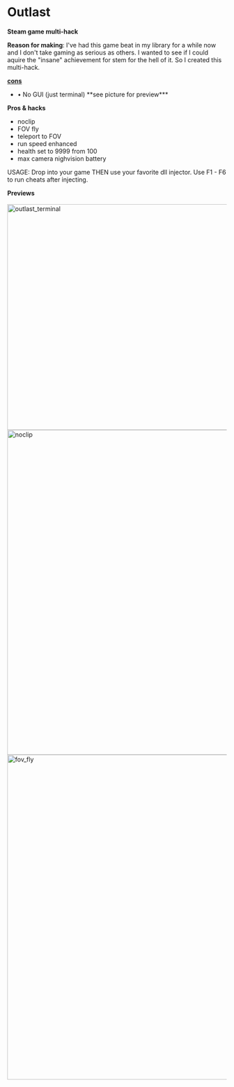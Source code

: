 # Outlast
<strong>Steam game multi-hack</strong>

<b>Reason for making</b>: I've had this game beat in my library for a while now and I don't take gaming as serious as others. I wanted to see if I could aquire the "insane" achievement for stem for the hell of it. So I created this multi-hack.

<b><u>cons</u></b>
<ul>
<li>• No GUI (just terminal) **see picture for preview***</li>
</ul>

<b>Pros & hacks</b>
<ul>
  <li>noclip</li>
  <li>FOV fly</li>
  <li>teleport to FOV</li>
  <li>run speed enhanced</li>
  <li>health set to 9999 from 100</li>
  <li>max camera nighvision battery</li>
</ul>

<p>USAGE: Drop into your game  THEN use your favorite dll injector. Use F1 - F6 to run cheats after injecting.</p>

<p>
  <b>Previews</b>
  <br><br><img width="641" height="517" alt="outlast_terminal" src="https://github.com/user-attachments/assets/9e9ba2ee-97c5-468c-91eb-c9a4ae32089f" />
  <br><img width="1284" height="744" alt="noclip" src="https://github.com/user-attachments/assets/426da3fd-4ceb-4aa9-a3d4-7c1f5d41d380" />
  <br><img width="1282" height="744" alt="fov_fly" src="https://github.com/user-attachments/assets/f37a563c-7bca-4db1-b1ef-8797c3bbe3a8" />



</p>
